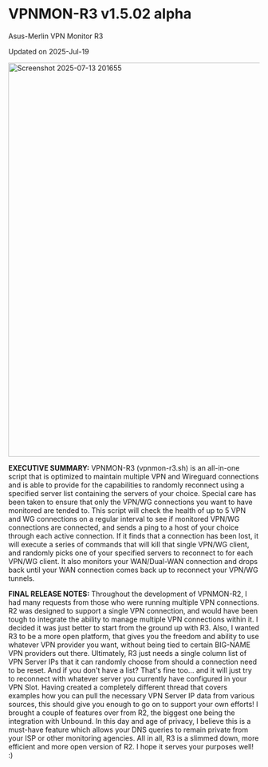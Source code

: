# VPNMON-R3 v1.5.02 alpha
Asus-Merlin VPN Monitor R3

Updated on 2025-Jul-19


<img width="1009" height="789" alt="Screenshot 2025-07-13 201655" src="https://github.com/user-attachments/assets/0615348c-59d4-421a-8105-ebea453bfaaf" />


**EXECUTIVE SUMMARY:** VPNMON-R3 (vpnmon-r3.sh) is an all-in-one script that is optimized to maintain multiple VPN and Wireguard connections and is able to provide for the capabilities to randomly reconnect using a specified server list containing the servers of your choice. Special care has been taken to ensure that only the VPN/WG connections you want to have monitored are tended to. This script will check the health of up to 5 VPN and WG connections on a regular interval to see if monitored VPN/WG connections are connected, and sends a ping to a host of your choice through each active connection. If it finds that a connection has been lost, it will execute a series of commands that will kill that single VPN/WG client, and randomly picks one of your specified servers to reconnect to for each VPN/WG client. It also monitors your WAN/Dual-WAN connection and drops back until your WAN connection comes back up to reconnect your VPN/WG tunnels.

**FINAL RELEASE NOTES:** Throughout the development of VPNMON-R2, I had many requests from those who were running multiple VPN connections. R2 was designed to support a single VPN connection, and would have been tough to integrate the ability to manage multiple VPN connections within it. I decided it was just better to start from the ground up with R3. Also, I wanted R3 to be a more open platform, that gives you the freedom and ability to use whatever VPN provider you want, without being tied to certain BIG-NAME VPN providers out there. Ultimately, R3 just needs a single column list of VPN Server IPs that it can randomly choose from should a connection need to be reset. And if you don't have a list? That's fine too... and it will just try to reconnect with whatever server you currently have configured in your VPN Slot. Having created a completely different thread that covers examples how you can pull the necessary VPN Server IP data from various sources, this should give you enough to go on to support your own efforts! I brought a couple of features over from R2, the biggest one being the integration with Unbound. In this day and age of privacy, I believe this is a must-have feature which allows your DNS queries to remain private from your ISP or other monitoring agencies. All in all, R3 is a slimmed down, more efficient and more open version of R2. I hope it serves your purposes well! :)
